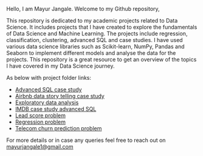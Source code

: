 Hello, I am Mayur Jangale. Welcome to my Github repository,

This repository is dedicated to my academic projects related to Data Science. It includes projects that I have created to explore the fundamentals of Data Science and Machine Learning. The projects include regression, classification, clustering, advanced SQL and case studies. I have used various data science libraries such as Scikit-learn, NumPy, Pandas and Seaborn to implement different models and analyse the data for the projects. This repository is a great resource to get an overview of the topics I have covered in my Data Science journey.

As below with project folder links:
- [Advanced SQL case study](https://github.com/mayur-jangale/MAYUR-JANGALE.GITHUB.IO/tree/Feature_initial/Advanced%20SQL%20case%20study) 
- [Airbnb data story telling case study](https://github.com/mayur-jangale/MAYUR-JANGALE.GITHUB.IO/tree/Feature_initial/Airbnb%20case%20study%20data%20storytelling)
- [Exploratory data analysis](https://github.com/mayur-jangale/MAYUR-JANGALE.GITHUB.IO/tree/Feature_initial/Exploratory%20data%20analysis) 
- [IMDB case study advanced SQL](https://github.com/mayur-jangale/MAYUR-JANGALE.GITHUB.IO/tree/Feature_initial/IMDB%20case%20study%20-%20advaced%20SQL)
- [Lead score problem](https://github.com/mayur-jangale/MAYUR-JANGALE.GITHUB.IO/tree/Feature_initial/Lead%20score%20problem)
- [Regression problem](https://github.com/mayur-jangale/MAYUR-JANGALE.GITHUB.IO/tree/Feature_initial/Regression%20problem)
- [Telecom churn prediction problem ](https://github.com/mayur-jangale/MAYUR-JANGALE.GITHUB.IO/tree/Feature_initial/Telecom%20churn%20prediction%20problem)

For more details or in case any queries feel free to reach out on [mayurjangale1@gmail.com](mailto:mayurjangale1@gmail.com)
